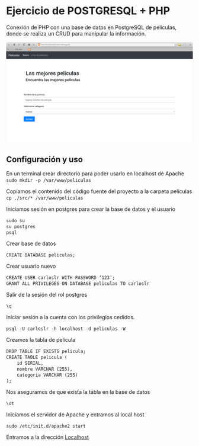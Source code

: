 # Ejercicio de POSTGRESQL + PHP

Conexión de PHP con una base de datps en PostgreSQL de películas, donde se realiza un CRUD para manipular la información.

![PelisScreen](peliscreen.png)

## Configuración y uso

En un terminal crear directorio para poder usarlo en localhost de Apache
```sudo mkdir -p /var/www/peliculas```

Copiamos el contenido del código fuente del proyecto a la carpeta películas
```cp ./src/* /var/www/peliculas```

Iniciamos sesión en postgres para crear la base de datos y el usuario
```
sudo su
su postgres
psql
```
Crear base de datos
```
CREATE DATABASE peliculas;
```

Crear usuario nuevo
```
CREATE USER carloslr WITH PASSWORD ‘123’;
GRANT ALL PRIVILEGES ON DATABASE peliculas TO carloslr
```

Salir de la sesión del rol postgres
```
\q
```

Iniciar sesión a la cuenta con los privilegios cedidos.
```
psql -U carloslr -h localhost -d peliculas -W
```

Creamos la tabla de pelicula
```
DROP TABLE IF EXISTS pelicula;
CREATE TABLE pelicula (
    id SERIAL,
    nombre VARCHAR (255),
    categoria VARCHAR (255)
);
```
Nos aseguramos de que exista la tabla en la base de datos
```
\dt
```

Iniciamos el servidor de Apache y entramos al local host
```
sudo /etc/init.d/apache2 start
```

Entramos a la dirección
[Localhost](http://localhost/peliculas/select-pg.php#)